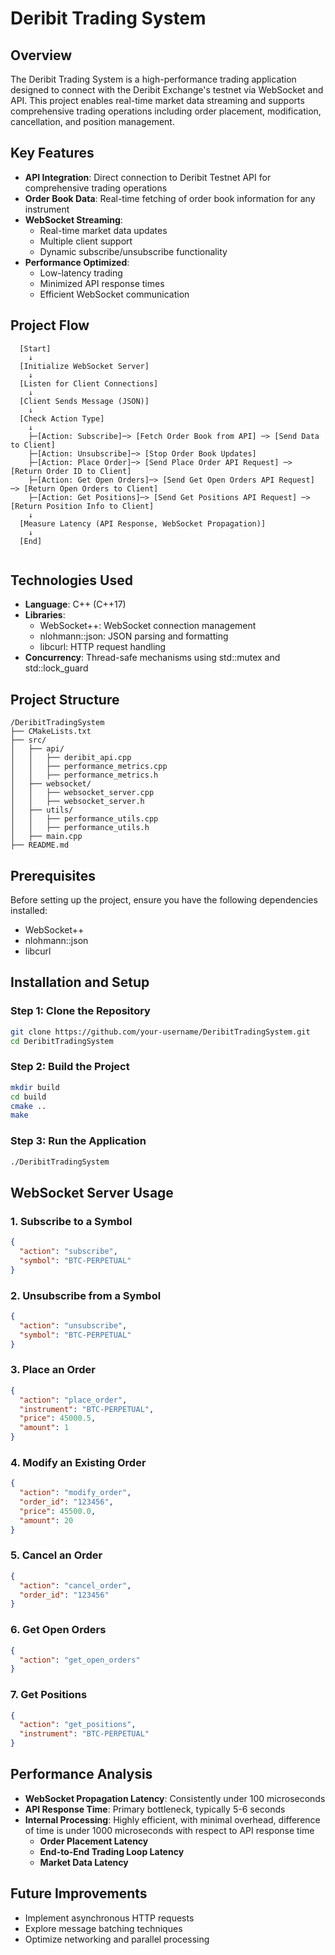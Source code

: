 # Deribit Trading System

## Overview

The Deribit Trading System is a high-performance trading application designed to connect with the Deribit Exchange's testnet via WebSocket and API. This project enables real-time market data streaming and supports comprehensive trading operations including order placement, modification, cancellation, and position management.

## Key Features

- **API Integration**: Direct connection to Deribit Testnet API for comprehensive trading operations
- **Order Book Data**: Real-time fetching of order book information for any instrument
- **WebSocket Streaming**: 
  - Real-time market data updates
  - Multiple client support
  - Dynamic subscribe/unsubscribe functionality
- **Performance Optimized**: 
  - Low-latency trading
  - Minimized API response times
  - Efficient WebSocket communication

## Project Flow
```
  [Start]
    ↓
  [Initialize WebSocket Server]
    ↓
  [Listen for Client Connections]
    ↓
  [Client Sends Message (JSON)]
    ↓
  [Check Action Type]
    ↓
    ├─[Action: Subscribe]─> [Fetch Order Book from API] ─> [Send Data to Client]
    ├─[Action: Unsubscribe]─> [Stop Order Book Updates]
    ├─[Action: Place Order]─> [Send Place Order API Request] ─> [Return Order ID to Client]
    ├─[Action: Get Open Orders]─> [Send Get Open Orders API Request] ─> [Return Open Orders to Client]
    ├─[Action: Get Positions]─> [Send Get Positions API Request] ─> [Return Position Info to Client]
    ↓
  [Measure Latency (API Response, WebSocket Propagation)]
    ↓
  [End]
  
```

## Technologies Used

- **Language**: C++ (C++17)
- **Libraries**:
  - WebSocket++: WebSocket connection management
  - nlohmann::json: JSON parsing and formatting
  - libcurl: HTTP request handling
- **Concurrency**: Thread-safe mechanisms using std::mutex and std::lock_guard

## Project Structure

```
/DeribitTradingSystem
├── CMakeLists.txt
├── src/
│   ├── api/
│   │   ├── deribit_api.cpp
│   │   ├── performance_metrics.cpp
│   │   ├── performance_metrics.h
│   ├── websocket/
│   │   ├── websocket_server.cpp
│   │   ├── websocket_server.h
│   ├── utils/
│   │   ├── performance_utils.cpp
│   │   ├── performance_utils.h
│   ├── main.cpp
├── README.md
```

## Prerequisites

Before setting up the project, ensure you have the following dependencies installed:

- WebSocket++
- nlohmann::json
- libcurl

## Installation and Setup

### Step 1: Clone the Repository

```bash
git clone https://github.com/your-username/DeribitTradingSystem.git
cd DeribitTradingSystem
```

### Step 2: Build the Project

```bash
mkdir build
cd build
cmake ..
make
```

### Step 3: Run the Application

```bash
./DeribitTradingSystem
```

## WebSocket Server Usage

### 1. Subscribe to a Symbol

```json
{
  "action": "subscribe",
  "symbol": "BTC-PERPETUAL"
}
```

### 2. Unsubscribe from a Symbol

```json
{
  "action": "unsubscribe",
  "symbol": "BTC-PERPETUAL"
}
```

### 3. Place an Order

```json
{
  "action": "place_order",
  "instrument": "BTC-PERPETUAL",
  "price": 45000.5,
  "amount": 1
}
```

### 4. Modify an Existing Order

```json
{
  "action": "modify_order",
  "order_id": "123456",
  "price": 45500.0,
  "amount": 20
}
```

### 5. Cancel an Order

```json
{
  "action": "cancel_order",
  "order_id": "123456"
}
```

### 6. Get Open Orders

```json
{
  "action": "get_open_orders"
}
```

### 7. Get Positions

```json
{
  "action": "get_positions",
  "instrument": "BTC-PERPETUAL"
}
```

## Performance Analysis

- **WebSocket Propagation Latency**: Consistently under 100 microseconds
- **API Response Time**: Primary bottleneck, typically 5-6 seconds
- **Internal Processing**: Highly efficient, with minimal overhead, difference of time is under 1000 microseconds with respect to API response time
    - **Order Placement Latency**
    - **End-to-End Trading Loop Latency**
    - **Market Data Latency**

## Future Improvements

- Implement asynchronous HTTP requests
- Explore message batching techniques
- Optimize networking and parallel processing

